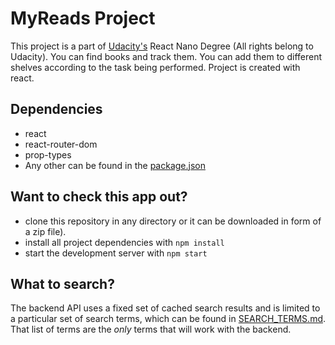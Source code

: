 # MyReads Project

This project is a part of [Udacity's](https://github.com/udacity) React Nano Degree (All rights belong to Udacity). You can find books and track them. You can add them to different shelves according to the task being performed. Project is created with react.

## Dependencies

* react
* react-router-dom
* prop-types
* Any other can be found in the [package.json](package.json)

## Want to check this app out?

* clone this repository in any directory or it can be downloaded in form of a zip file).
* install all project dependencies with `npm install`
* start the development server with `npm start`

## What to search?
The backend API uses a fixed set of cached search results and is limited to a particular set of search terms, which can be found in [SEARCH_TERMS.md](SEARCH_TERMS.md). That list of terms are the _only_ terms that will work with the backend.